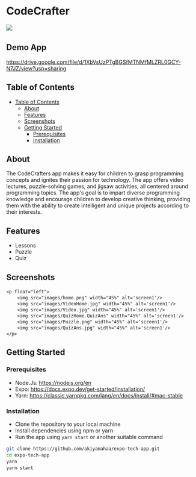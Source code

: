 # CodeCrafter

<img src="image/logo.png"/>

## Demo App

https://drive.google.com/file/d/1XbVsUzPTgBGSfMTNMfMLZRL0GCY-N7JZ/view?usp=sharing

## Table of Contents

-   [Table of Contents](#table-of-contents)
    -   [About](#about)
    -   [Features](#features)
    -   [Screenshots](#screenshots)
    -   [Getting Started](#getting-started)
        -   [Prerequisites](#prerequisites)
        -   [Installation](#installation)

## About

The CodeCrafters app makes it easy for children to grasp programming concepts and ignites their passion for technology. The app offers video lectures, puzzle-solving games, and jigsaw activities, all centered around programming topics. The app's goal is to impart diverse programming knowledge and encourage children to develop creative thinking, providing them with the ability to create intelligent and unique projects according to their interests.

## Features

-   Lessons
-   Puzzle
-   Quiz

## Screenshots

    <p float="left">
        <img src="images/home.png" width="45%" alt='screen1'/>
        <img src="images/VideoHome.jpg" width="45%" alt='screen1'/>
        <img src="images/Video.jpg" width="45%" alt='screen1'/>
        <img src="images/QuizHome.QuizAns" width="45%" alt='screen1'/>
        <img src="images/Puzzle.png" width="45%" alt='screen1'/>
        <img src="images/QuizAns.jpg" width="45%" alt='screen1'/>
    </p>

## Getting Started

### Prerequisites

-   Node.Js: https://nodejs.org/en
-   Expo: https://docs.expo.dev/get-started/installation/
-   Yarn: https://classic.yarnpkg.com/lang/en/docs/install/#mac-stable

### Installation

-   Clone the repository to your local machine
-   Install dependencies using npm or yarn
-   Run the app using `yarn start` or another suitable command

```bash
git clone https://github.com/akiyamahaa/expo-tech-app.git
cd expo-tech-app
yarn
yarn start

```
